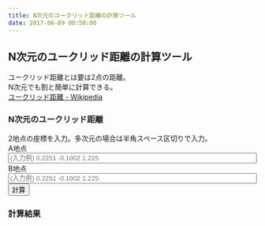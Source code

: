 ```yaml
---
title: N次元のユークリッド距離の計算ツール
date: 2017-06-09 00:50:00
---
```


N次元のユークリッド距離の計算ツール
---
ユークリッド距離とは要は2点の距離。  
N次元でも割と簡単に計算できる。  
[ユークリッド距離 - Wikipedia](https://ja.wikipedia.org/wiki/%E3%83%A6%E3%83%BC%E3%82%AF%E3%83%AA%E3%83%83%E3%83%89%E8%B7%9D%E9%9B%A2)


<script src="app.js"></script>

<h3>N次元のユークリッド距離</h3>
2地点の座標を入力。多次元の場合は半角スペース区切りで入力。<br>
A地点 <input type="text" id="input_a" placeholder="(入力例) 0.2251 -0.1002 1.225" style="width:100%;"></input><br>
B地点 <input type="text" id="input_b" placeholder="(入力例) 0.2251 -0.1002 1.225" style="width:100%;"></input><br>
<button onclick="calcDistance()">計算</button>

<h3>計算結果</h3> 
<div id="output"></div>
